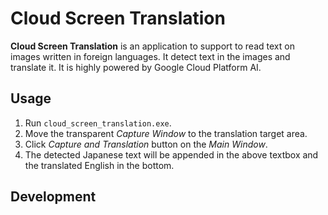 # Cloud Screen Translation

**Cloud Screen Translation** is an application to support to read text on images written in foreign languages. It detect text in the images and translate it. It is highly powered by Google Cloud Platform AI.

## Usage
1. Run `cloud_screen_translation.exe`.
1. Move the transparent *Capture Window* to the translation target area.
1. Click *Capture and Translation* button on the *Main Window*.
1. The detected Japanese text will be appended in the above textbox and the translated English in the bottom.

## Development